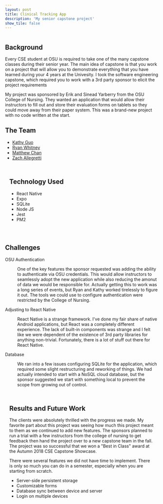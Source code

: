 ```yaml
---
layout: post
title: Clinical Tracking App
description: 'My senior capstone project'
show_tile: false
---
```

<div class="box alt">
		<div class="row uniform">
			<div class="4u"><span class="image fit"><img src="assets/images/clinical_screenshot_1.png" alt="" /></span></div>
			<div class="4u"><span class="image fit"><img src="assets/images/clinical_screenshot_4.png" alt="" /></span></div>
			<div class="4u$"><span class="image fit"><img src="assets/images/clinical_screenshot_3.png" alt="" /></span></div>
		</div>
	</div>
<div>
	<!-- One -->
	<section id="one">
		<div class="inner">
			<!-- Content -->
			<h2 id="content">Background</h2>
			<p>Every CSE student at OSU is required to take one of the many capstone classes during their senior year. The main idea of capstone is that you work on a project that will allow you to demonstrate everything that you have learned during your 4 years at the Univesity. I took the software engineering capstone, which required you to work with a 3rd party sponsor to elicit the project requirements</p>
			<p>My project was sponsored by Erik and Sinead Yarberry from the OSU College of Nursing. They wanted an application that would allow their instructors to fill out and store their evaluation forms on tablets so they could move away from their paper system. This was a brand-new project with no code written at the start. </p>
		</div>
		<div class="inner">
			<h2>The Team</h2>
			<ul class="actions">
					<li><a href="https://www.linkedin.com/in/kathy-guo/" class="button special">Kathy Guo</a></li>
					<li><a href="https://www.linkedin.com/in/ryan-whitney-847226132/" class="button special">Ryan Whitney</a></li>
					<li><a href="#" class="button special" style="pointer-events: none;">Matthew Chan</a></li>
					<li><a href="https://www.linkedin.com/in/zachary-allegretti-37ba18154/" class="button special">Zach Allegretti</a></li>
			</ul>
		</div>
	</section>
	<section class = "spotlights">
		<section>
			<div class = "inner" style = "padding: 1em">
				<h2>Technology Used</h2>
				<ul>
					<li>React Native</li>
					<li>Expo</li>
					<li>SQLite</li>
					<li>Node JS</li>
					<li>Jest</li>
					<li>PM2</li>
				</ul>
			</div>
		</section>
	</section>
	<div class="box alt" style = "padding-top: 1em">
		<div class="row">
			<div class="2u"><span class="image fit"><img src="assets/images/react.svg" alt="" /></span></div>
			<div class="2u"><span class="image fit"><img src="assets/images/expo.svg" alt="" /></span></div>
			<div class="2u"><span class="image fit"><img src="assets/images/sqlite.svg" alt="" /></span></div>
			<div class="2u"><span class="image fit"><img src="assets/images/node.svg" alt="" /></span></div>
			<div class="2u"><span class="image fit"><img src="assets/images/jest.svg" alt="" /></span></div>
			<div class="2u"><span class="image fit"><img src="assets/images/pm2.svg" alt="" /></span></div>
		</div>
	</div>
	<section>
		<div class = "inner">
			<h2> Challenges </h2>
		<dl>
		<dt>OSU Authentication</dt>
			<dd>
				<p>One of the key features the sponsor requested was adding the ability to authenticate via OSU credentials. This would allow instructors to seamlessly adopt the new application while also reducing the amonut of data we would be responsible for. Actually getting this to work was a long series of events, but Ryan and Kathy worked tirelessly to figure it out. The tools we could use to configure authentication were restricted by the College of Nursing.</p>
			</dd>
			<dt>Adjusting to React Native</dt>
			<dd>
				<p>React Native is a strange framework. I've done my fair share of native Android applications, but React was a completely different experience. The lack of built-in components was strange and I felt like we were dependent of the existence of 3rd party libraries for anything non-trivial. Fortunately, there is a lot of stuff out there for React Native.</p>
			</dd>
			<dt>Database</dt>
			<dd>
				<p>We ran into a few issues configuring SQLite for the application, which required some slight restructuring and reworking of things. We had actually intended to start with a NoSQL cloud database, but the sponsor suggested we start with something local to prevent the scope from growing out of control.</p>
			</dd>
		</dl>
		</div>
	</section>
	<section class = "spotlights">
		<section>
			<div class = "inner" style = "padding: 1em">
				<h2>Results and Future Work</h2>
				<p>The clients were absolutely thrilled with the progress we made. My favorite part about this project was seeing how much this project meant to them as we continued to add new features. The sponsors planned to run a trial with a few instructors from the college of nursing to get feedback then hand the project over to a new capstone team in the fall. The project was so successful that we won a "Best in Class" award at the Autumn 2018 CSE Capstone Showcase.</p>
				<p>There were several features we did not have time to implement. There is only so much you can do in a semester, especially when you are starting from scratch.</p>
				<ul>
					<li>Server-side persistent storage</li>
					<li>Customizable forms</li>
					<li>Database sync between device and server </li>
					<li>Login on multiple devices</li>
				</ul>
			</div>
		</section>
	</section>
	
</div>

